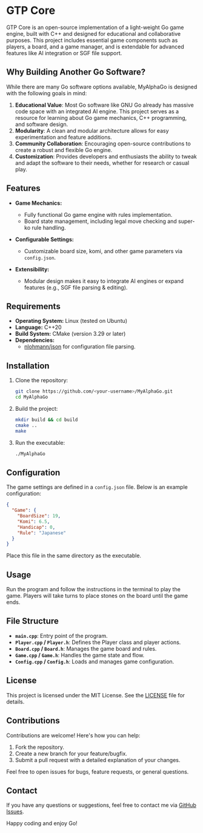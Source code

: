 # GTP Core

GTP Core is an open-source implementation of a light-weight Go game engine, built with C++ and designed for educational and collaborative purposes. This project includes essential game components such as players, a board, and a game manager, and is extendable for advanced features like AI integration or SGF file support.

## Why Building Another Go Software?

While there are many Go software options available, MyAlphaGo is designed with the following goals in mind:

1. **Educational Value**: Most Go software like GNU Go already has massive code space with an integrated AI engine. This project serves as a resource for learning about Go game mechanics, C++ programming, and software design.
2. **Modularity**: A clean and modular architecture allows for easy experimentation and feature additions.
3. **Community Collaboration**: Encouraging open-source contributions to create a robust and flexible Go engine.
4. **Customization**: Provides developers and enthusiasts the ability to tweak and adapt the software to their needs, whether for research or casual play.


## Features

- **Game Mechanics:**
  - Fully functional Go game engine with rules implementation.
  - Board state management, including legal move checking and super-ko rule handling.

- **Configurable Settings:**
  - Customizable board size, komi, and other game parameters via `config.json`.

- **Extensibility:**
  - Modular design makes it easy to integrate AI engines or expand features (e.g., SGF file parsing & editing).

## Requirements

- **Operating System:** Linux (tested on Ubuntu)
- **Language:** C++20
- **Build System:** CMake (version 3.29 or later)
- **Dependencies:**
  - [nlohmann/json](https://github.com/nlohmann/json) for configuration file parsing.

## Installation

1. Clone the repository:

   ```bash
   git clone https://github.com/<your-username>/MyAlphaGo.git
   cd MyAlphaGo
   ```

2. Build the project:

   ```bash
   mkdir build && cd build
   cmake ..
   make
   ```

3. Run the executable:

   ```bash
   ./MyAlphaGo
   ```

## Configuration

The game settings are defined in a `config.json` file. Below is an example configuration:

```json
{
  "Game": {
    "BoardSize": 19,
    "Komi": 6.5,
    "Handicap": 0,
    "Rule": "Japanese"
  }
}
```

Place this file in the same directory as the executable.

## Usage

Run the program and follow the instructions in the terminal to play the game. Players will take turns to place stones on the board until the game ends.

## File Structure

- **`main.cpp`**: Entry point of the program.
- **`Player.cpp` / `Player.h`**: Defines the Player class and player actions.
- **`Board.cpp` / `Board.h`**: Manages the game board and rules.
- **`Game.cpp` / `Game.h`**: Handles the game state and flow.
- **`Config.cpp` / `Config.h`**: Loads and manages game configuration.

## License

This project is licensed under the MIT License. See the [LICENSE](LICENSE) file for details.

## Contributions

Contributions are welcome! Here's how you can help:

1. Fork the repository.
2. Create a new branch for your feature/bugfix.
3. Submit a pull request with a detailed explanation of your changes.

Feel free to open issues for bugs, feature requests, or general questions.

## Contact

If you have any questions or suggestions, feel free to contact me via [GitHub Issues](https://github.com/<Nana-YG>/MyAlphaGo/issues).

Happy coding and enjoy Go!

